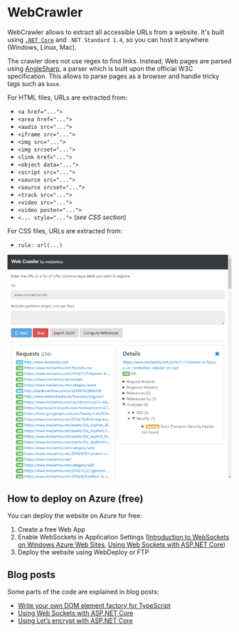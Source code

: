 # WebCrawler

WebCrawler allows to extract all accessible URLs from a website. It's built using [`.NET Core`](https://www.microsoft.com/net/core) and `.NET Standard 1.4`, so you can host it anywhere (Windows, Linux, Mac).

The crawler does not use regex to find links. Instead, Web pages are parsed using [AngleSharp](https://github.com/AngleSharp/AngleSharp), 
a parser which is built upon the official W3C specification. This allows to parse pages as a browser and handle tricky tags such as `base`.

For HTML files, URLs are extracted from:
- `<a href="...">`
- `<area href="...">`
- `<audio src="...">`
- `<iframe src="...">`
- `<img src="...">`
- `<img srcset="...">`
- `<link href="...">`
- `<object data="...">`
- `<script src="...">`
- `<source src="...">`
- `<source srcset="...">`
- `<track src="...">`
- `<video src="...">`
- `<video poster="...">`
- `<... style="...">` (*see CSS section*)

For CSS files, URLs are extracted from:
- `rule: url(...)`

![Web Crawler](img/WebCrawler.png)

## How to deploy on Azure (free)

You can deploy the website on Azure for free:

1. Create a free Web App
2. Enable WebSockets in Application Settings ([Introduction to WebSockets on Windows Azure Web Sites](https://azure.microsoft.com/fr-fr/blog/introduction-to-websockets-on-windows-azure-web-sites/), [Using Web Sockets with ASP.NET Core](http://www.softfluent.com/blog/dev/2016/12/11/Using-Web-Sockets-with-ASP-NET-Core))
3. Deploy the website using WebDeploy or FTP

## Blog posts

Some parts of the code are explained in blog posts:
- [Write your own DOM element factory for TypeScript](https://www.meziantou.net/write-your-own-dom-element-factory-for-typescript.htm)
- [Using Web Sockets with ASP.NET Core](https://www.meziantou.net/using-web-sockets-with-asp-net-core.htm)
- [Using Let’s encrypt with ASP.NET Core](https://www.meziantou.net/using-let-s-encrypt-with-asp-net-core.htm)
